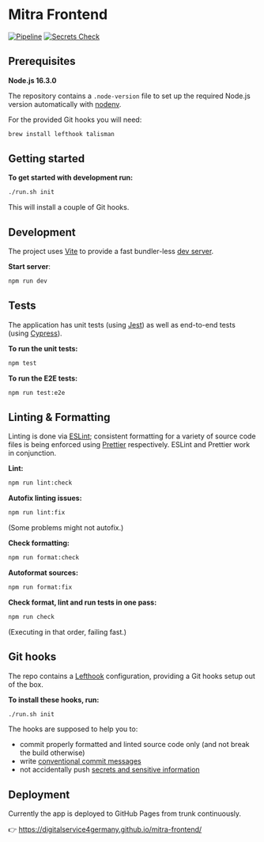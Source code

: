 # Mitra Frontend

[![Pipeline](https://github.com/digitalservice4germany/mitra-frontend/actions/workflows/pipeline.yml/badge.svg)](https://github.com/digitalservice4germany/mitra-frontend/actions/workflows/pipeline.yml)
[![Secrets Check](https://github.com/digitalservice4germany/mitra-frontend/actions/workflows/secrets-check.yml/badge.svg)](https://github.com/digitalservice4germany/mitra-frontend/actions/workflows/secrets-check.yml)

## Prerequisites

**Node.js 16.3.0**

The repository contains a `.node-version` file to set up the required Node.js version automatically with [nodenv](https://github.com/nodenv/nodenv).

For the provided Git hooks you will need:

```bash
brew install lefthook talisman
```

## Getting started

**To get started with development run:**

```bash
./run.sh init
```

This will install a couple of Git hooks.

## Development

The project uses [Vite](https://vitejs.dev/guide/) to provide a fast bundler-less [dev server](http://localhost:3000/mitra-frontend/).

**Start server**:

```bash
npm run dev
```

## Tests

The application has unit tests (using [Jest](https://jestjs.io/docs/getting-started)) as well as end-to-end tests (using [Cypress](https://docs.cypress.io/guides/getting-started/writing-your-first-test)).

**To run the unit tests:**

```bash
npm test
```

**To run the E2E tests:**

```bash
npm run test:e2e
```

## Linting & Formatting

Linting is done via [ESLint](https://eslint.org/docs/user-guide/getting-started); consistent formatting for a variety of source code files is being enforced using [Prettier](https://prettier.io/docs/en/index.html) respectively. ESLint and Prettier work in conjunction.

**Lint:**

```bash
npm run lint:check
```

**Autofix linting issues:**

```bash
npm run lint:fix
```

(Some problems might not autofix.)

**Check formatting:**

```bash
npm run format:check
```

**Autoformat sources:**

```bash
npm run format:fix
```

**Check format, lint and run tests in one pass:**

```bash
npm run check
```

(Executing in that order, failing fast.)

## Git hooks

The repo contains a [Lefthook](https://github.com/evilmartians/lefthook/blob/master/docs/full_guide.md) configuration, providing a Git hooks setup out of the box.

**To install these hooks, run:**

```bash
./run.sh init
```

The hooks are supposed to help you to:

- commit properly formatted and linted source code only (and not break the build otherwise)
- write [conventional commit messages](https://chris.beams.io/posts/git-commit/)
- not accidentally push [secrets and sensitive information](https://thoughtworks.github.io/talisman/)

## Deployment

Currently the app is deployed to GitHub Pages from trunk continuously.

:point_right: https://digitalservice4germany.github.io/mitra-frontend/
